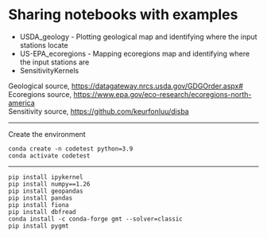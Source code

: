 # Sharing notebooks with examples

- USDA_geology - Plotting geological map and identifying where the input stations locate
- US-EPA_ecoregions - Mapping ecoregions map and identifying where the input stations are
- SensitivityKernels 
  
Geological source, https://datagateway.nrcs.usda.gov/GDGOrder.aspx#<br>
Ecoregions source, https://www.epa.gov/eco-research/ecoregions-north-america<br>
Sensitivity source, https://github.com/keurfonluu/disba<br>

-------
Create the environment
```
conda create -n codetest python=3.9
conda activate codetest
```
-------
```
pip install ipykernel
pip install numpy==1.26
pip install geopandas
pip install pandas
pip install fiona
pip install dbfread
conda install -c conda-forge gmt --solver=classic
pip install pygmt
```

